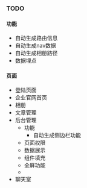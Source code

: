 
### TODO
#### 功能
- 自动生成路由信息
- 自动生成nav数据
- 自动生成相册路径
- 数据埋点
#### 页面
- 登陆页面
- 企业官网首页
- 相册
- 文章管理
- 后台管理
    - 功能
        - 自动生成侧边栏功能
    - 页面权限
    - 数据展示
    - 组件填充
    - 全屏功能
    - 
- 聊天室
